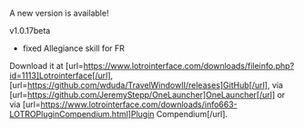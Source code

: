 A new version is available!

v1.0.17beta
- fixed Allegiance skill for FR

Download it at [url=https://www.lotrointerface.com/downloads/fileinfo.php?id=1113]Lotrointerface[/url], [url=https://github.com/wduda/TravelWindowII/releases]GitHub[/url], via [url=https://github.com/JeremyStepp/OneLauncher]OneLauncher[/url] or via [url=https://www.lotrointerface.com/downloads/info663-LOTROPluginCompendium.html]Plugin Compendium[/url].
